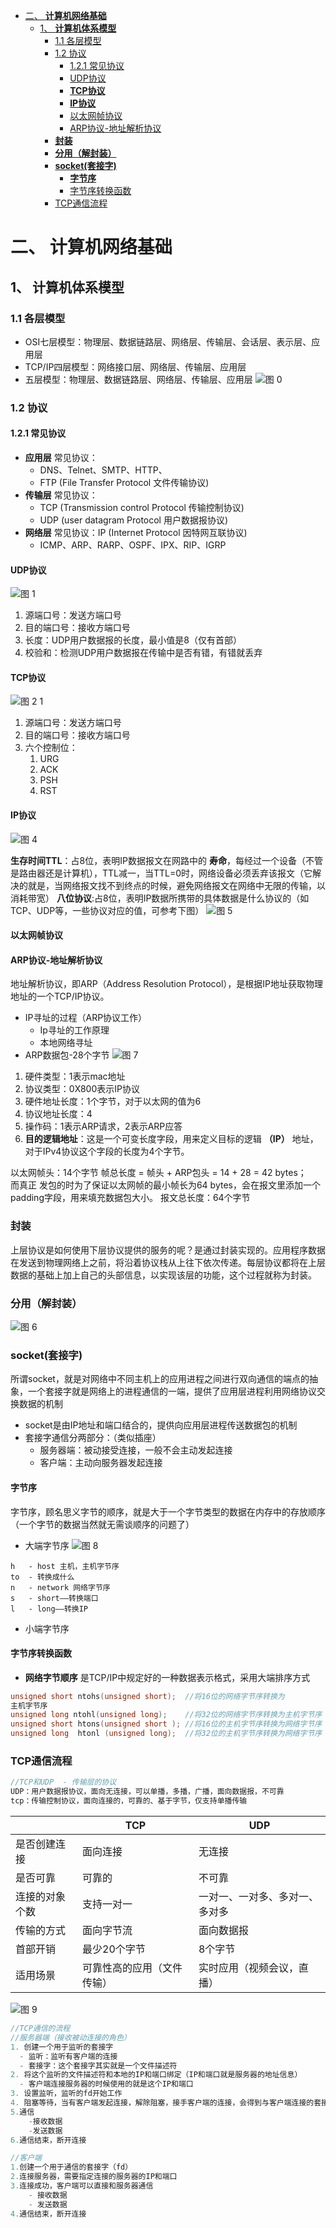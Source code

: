 - [二、 __计算机网络基础__](#二-计算机网络基础)
  - [1、 __计算机体系模型__](#1-计算机体系模型)
    - [1.1 各层模型](#11-各层模型)
    - [1.2 协议](#12-协议)
      - [1.2.1 常见协议](#121-常见协议)
      - [UDP协议](#udp协议)
      - [__TCP协议__](#tcp协议)
      - [__IP协议__](#ip协议)
      - [以太网帧协议](#以太网帧协议)
      - [ARP协议-地址解析协议](#arp协议-地址解析协议)
    - [__封装__](#封装)
    - [__分用（解封装）__](#分用解封装)
    - [__socket(套接字)__](#socket套接字)
      - [__字节序__](#字节序)
      - [字节序转换函数](#字节序转换函数)
    - [TCP通信流程](#tcp通信流程)


# 二、 __计算机网络基础__
## 1、 __计算机体系模型__
### 1.1 各层模型
- OSI七层模型：物理层、数据链路层、网络层、传输层、会话层、表示层、应用层
- TCP/IP四层模型：网络接口层、网络层、传输层、应用层
- 五层模型：物理层、数据链路层、网络层、传输层、应用层
  ![图 0](images/47ce1eb503708cbc0b03c5953c787596583542f0e5e76c11077d5683daac078b.png)  
### 1.2 协议
#### 1.2.1 常见协议
- __应用层__ 常见协议：
  - DNS、Telnet、SMTP、HTTP、
  - FTP (File Transfer Protocol 文件传输协议)
- __传输层__ 常见协议：
  - TCP (Transmission control Protocol 传输控制协议)
  - UDP (user datagram Protocol 用户数据报协议)
- __网络层__ 常见协议：IP (Internet Protocol 因特网互联协议)
  - ICMP、ARP、RARP、OSPF、IPX、RIP、IGRP

#### UDP协议
![图 1](images/d984fe66808ccf32764aa0f111d2068efed55835ccf6ab7c8cd7f351fed0cba6.png)  
1. 源端口号：发送方端口号
2. 目的端口号：接收方端口号
3. 长度：UDP用户数据报的长度，最小值是8（仅有首部）
4. 校验和：检测UDP用户数据报在传输中是否有错，有错就丢弃

#### __TCP协议__
![![图 2](images/1c51e663109531ba346f3bf5dd07830e5f700a387b118eb5c980f22119a0590b.png)   1](images/3853135e886ef8cc56bee5269f5ddcdad928226ddd337bf369bf9868b84eb84d.png)  

1. 源端口号：发送方端口号
2. 目的端口号：接收方端口号
3. 六个控制位：
   1. URG
   2. ACK
   3. PSH
   4. RST

#### __IP协议__
![图 4](images/5d70d9e89e763b5aba56f1e7b750fc2591191e457b8973e7263c93ff36109996.png)  

__生存时间TTL__：占8位，表明IP数据报文在网路中的 __寿命__，每经过一个设备（不管是路由器还是计算机），TTL减一，当TTL=0时，网络设备必须丢弃该报文（它解决的就是，当网络报文找不到终点的时候，避免网络报文在网络中无限的传输，以消耗带宽）
__八位协议__:占8位，表明IP数据所携带的具体数据是什么协议的（如TCP、UDP等，一些协议对应的值，可参考下图）
![图 5](images/6413987f2a0b40d5a495e9b1a4445e1290e97a5bb5069af43b9396741b036172.png)  

#### 以太网帧协议

#### ARP协议-地址解析协议
地址解析协议，即ARP（Address Resolution Protocol），是根据IP地址获取物理地址的一个TCP/IP协议。
- IP寻址的过程（ARP协议工作）
  - Ip寻址的工作原理
  - 本地网络寻址
- ARP数据包-28个字节
![图 7](images/bb3af7d06537090171c9092cc448cb8708d55e3119dd51d18a01f91a7b2fcea4.png)  
1. 硬件类型：1表示mac地址
2. 协议类型：0X800表示IP协议
3. 硬件地址长度：1个字节，对于以太网的值为6
4. 协议地址长度：4
5. 操作码：1表示ARP请求，2表示ARP应答
6. __目的逻辑地址__：这是一个可变长度字段，用来定义目标的逻辑 __（IP）__ 地址，对于IPv4协议这个字段的长度为4个字节。

以太网帧头：14个字节
帧总长度 = 帧头 + ARP包头 = 14 + 28 = 42 bytes；  
而真正 发包的时为了保证以太网帧的最小帧长为64 bytes，会在报文里添加一个padding字段，用来填充数据包大小。
报文总长度：64个字节

### __封装__
上层协议是如何使用下层协议提供的服务的呢？是通过封装实现的。应用程序数据在发送到物理网络上之前，将沿着协议栈从上往下依次传递。每层协议都将在上层数据的基础上加上自己的头部信息，以实现该层的功能，这个过程就称为封装。

### __分用（解封装）__
![图 6](images/f1763675283e8eda83abc577a7230000cf3465ff686d7baf31e3b8ed27ddd0c5.png)  

### __socket(套接字)__
所谓socket，就是对网络中不同主机上的应用进程之间进行双向通信的端点的抽象，一个套接字就是网络上的进程通信的一端，提供了应用层进程利用网络协议交换数据的机制
- socket是由IP地址和端口结合的，提供向应用层进程传送数据包的机制
- 套接字通信分两部分：（类似插座）
  - 服务器端：被动接受连接，一般不会主动发起连接
  - 客户端：主动向服务器发起连接

#### __字节序__
字节序，顾名思义字节的顺序，就是大于一个字节类型的数据在内存中的存放顺序（一个字节的数据当然就无需谈顺序的问题了）
- 大端字节序
![图 8](images/3e5ecc3583f9cb1397ae81e06f70b75143018e7f20d2af5aa8e6cbd75ea6b286.png)  
~~~
h   - host 主机，主机字节序
to  - 转换成什么
n   - network 网络字节序
s   - short——转换端口
l   - long——转换IP
~~~


- 小端字节序

#### 字节序转换函数
- __网络字节顺序__ 是TCP/IP中规定好的一种数据表示格式，采用大端排序方式
~~~c
unsigned short ntohs(unsigned short);  //将16位的网络字节序转换为
主机字节序
unsigned long ntohl(unsigned long);    //将32位的网络字节序转换为主机字节序
unsigned short htons(unsigned short ); //将16位的主机字节序转换为网络字节序
unsigned long  htonl (unsigned long);  //将32位的主机字节序转换为网络字节序
~~~

### TCP通信流程
~~~c
//TCP和UDP  - 传输层的协议
UDP：用户数据报协议，面向无连接，可以单播，多播，广播，面向数据报，不可靠
tcp：传输控制协议，面向连接的，可靠的、基于字节，仅支持单播传输
~~~
|              | TCP  |  UDP |
| ----------- | ----------- |--|
| 是否创建连接 | 面向连接     |无连接  |
| 是否可靠     | 可靠的        | 不可靠 |
|连接的对象个数| 支持一对一 |一对一、一对多、多对一、多对多|
|传输的方式 |  面向字节流 | 面向数据报 |
|首部开销  |  最少20个字节 |8个字节|
|适用场景 |  可靠性高的应用（文件传输）|  实时应用（视频会议，直播）|


![图 9](images/8bdd3d7af2b28674ae5250624ca7765040d27f2945b34324e9d76be76d7d163c.png)  
~~~c
//TCP通信的流程
//服务器端（接收被动连接的角色）
1. 创建一个用于监听的套接字
  - 监听：监听有客户端的连接
  - 套接字：这个套接字其实就是一个文件描述符
2. 将这个监听的文件描述符和本地的IP和端口绑定（IP和端口就是服务器的地址信息）
  - 客户端连接服务器的时候使用的就是这个IP和端口
3. 设置监听，监听的fd开始工作
4. 阻塞等待，当有客户端发起连接，解除阻塞，接手客户端的连接，会得到与客户端连接的套接字
5.通信
    -接收数据
    -发送数据
6.通信结束，断开连接
~~~

~~~c
//客户端
1.创建一个用于通信的套接字（fd）
2.连接服务器，需要指定连接的服务器的IP和端口
3.连接成功，客户端可以直接和服务器通信
    - 接收数据
    - 发送数据
4.通信结束，断开连接
~~~